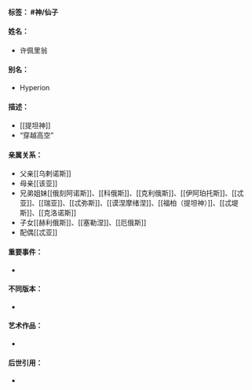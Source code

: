 #### 标签： #神/仙子
#### 姓名：
- 许佩里翁
#### 别名：
- Hyperion
#### 描述：
- [[提坦神]]
- “穿越高空”
#### 亲属关系：
- 父亲[[乌剌诺斯]]
- 母亲[[该亚]]
- 兄弟姐妹[[俄刻阿诺斯]]、[[科俄斯]]、[[克利俄斯]]、[[伊阿珀托斯]]、[[忒亚]]、[[瑞亚]]、[[忒弥斯]]、[[谟涅摩绪涅]]、[[福柏（提坦神）]]、[[忒堤斯]]、[[克洛诺斯]]
- 子女[[赫利俄斯]]、[[塞勒涅]]、[[厄俄斯]]
- 配偶[[忒亚]]
#### 重要事件：
- 
#### 不同版本：
- 
#### 艺术作品：
- 
#### 后世引用：
- 